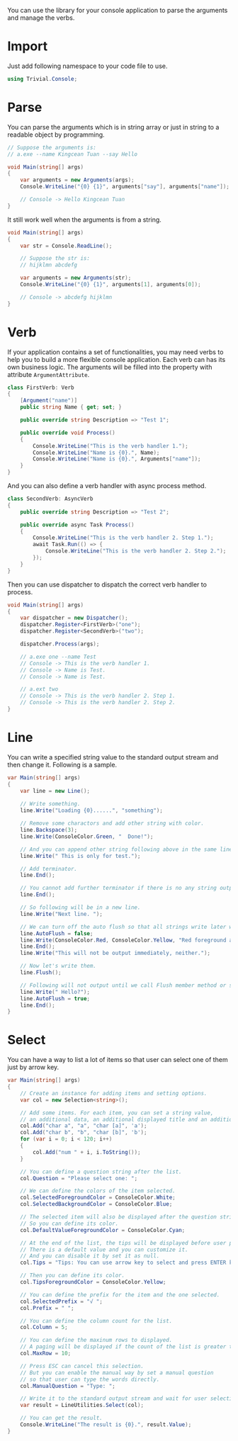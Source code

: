 ﻿You can use the library for your console application to parse the arguments and manage the verbs.

# Import

Just add following namespace to your code file to use.

```csharp
using Trivial.Console;
```

# Parse

You can parse the arguments which is in string array or just in string to a readable object by programming.

```csharp
// Suppose the arguments is:
// a.exe --name Kingcean Tuan --say Hello

void Main(string[] args)
{
    var arguments = new Arguments(args);
    Console.WriteLine("{0} {1}", arguments["say"], arguments["name"]);

    // Console -> Hello Kingcean Tuan
}
```

It still work well when the arguments is from a string.

```csharp
void Main(string[] args)
{
    var str = Console.ReadLine();

    // Suppose the str is:
    // hijklmn abcdefg

    var arguments = new Arguments(str);
    Console.WriteLine("{0} {1}", arguments[1], arguments[0]);

    // Console -> abcdefg hijklmn
}
```

# Verb

If your application contains a set of functionalities, you may need verbs to help you to build a more flexible console application.
Each verb can has its own business logic. The arguments will be filled into the property with attribute `ArgumentAttribute`.

```csharp
class FirstVerb: Verb
{
    [Argument("name")]
    public string Name { get; set; }

    public override string Description => "Test 1";

    public override void Process()
    {
        Console.WriteLine("This is the verb handler 1.");
        Console.WriteLine("Name is {0}.", Name);
        Console.WriteLine("Name is {0}.", Arguments["name"]);
    }
}
```

And you can also define a verb handler with async process method.

```csharp
class SecondVerb: AsyncVerb
{
    public override string Description => "Test 2";

    public override async Task Process()
    {
        Console.WriteLine("This is the verb handler 2. Step 1.");
        await Task.Run(() => {
            Console.WriteLine("This is the verb handler 2. Step 2.");
        });
    }
}
```

Then you can use dispatcher to dispatch the correct verb handler to process.

```csharp
void Main(string[] args)
{
    var dispatcher = new Dispatcher();
    dispatcher.Register<FirstVerb>("one");
    dispatcher.Register<SecondVerb>("two");

    dispatcher.Process(args);

	// a.exe one --name Test
	// Console -> This is the verb handler 1.
	// Console -> Name is Test.
	// Console -> Name is Test.

	// a.ext two
	// Console -> This is the verb handler 2. Step 1.
	// Console -> This is the verb handler 2. Step 2.
}
```

# Line

You can write a specified string value to the standard output stream and then change it. Following is a sample.

```csharp
var Main(string[] args)
{
    var line = new Line();
    
    // Write something.
    line.Write("Loading {0}......", "something");

    // Remove some charactors and add other string with color.
    line.Backspace(3);
    line.Write(ConsoleColor.Green, "  Done!");

    // And you can append other string following above in the same line and in the default color.
    line.Write(" This is only for test.");

    // Add terminator.
    line.End();

    // You cannot add further terminator if there is no any string output.
    line.End();

    // So following will be in a new line.
    line.Write("Next line. ");

    // We can turn off the auto flush so that all strings write later will be in an output queue.
    line.AutoFlush = false;
    line.Write(ConsoleColor.Red, ConsoleColor.Yellow, "Red foreground and yellow background");
    line.End();
    line.Write("This will not be output immediately, neither.");

    // Now let's write them.
    line.Flush();

    // Following will not output until we call Flush member method or set AutoFlush property as true.
    line.Write(" Hello?");
    line.AutoFlush = true;
    line.End();
}
```

# Select

You can have a way to list a lot of items so that user can select one of them just by arrow key.

```csharp
var Main(string[] args)
{
    // Create an instance for adding items and setting options.
    var col = new Selection<string>();

    // Add some items. For each item, you can set a string value,
    // an additional data, an additional displayed title and an additional hot key.
    col.Add("char a", "a", "char [a]", 'a');
    col.Add("char b", "b", "char [b]", 'b');
    for (var i = 0; i < 120; i++)
    {
        col.Add("num " + i, i.ToString());
    }

    // You can define a question string after the list.
    col.Question = "Please select one: ";

    // We can define the colors of the item selected.
    col.SelectedForegroundColor = ConsoleColor.White;
    col.SelectedBackgroundColor = ConsoleColor.Blue;

    // The selected item will also be displayed after the question string.
    // So you can define its color.
    col.DefaultValueForegroundColor = ConsoleColor.Cyan;

    // At the end of the list, the tips will be displayed before user press any key.
    // There is a default value and you can customize it.
    // And you can disable it by set it as null.
    col.Tips = "Tips: You can use arrow key to select and press ENTER key to continue.";

    // Then you can define its color.
    col.TipsForegroundColor = ConsoleColor.Yellow;

    // You can define the prefix for the item and the one selected.
    col.SelectedPrefix = "√ ";
    col.Prefix = " ";

    // You can define the column count for the list.
    col.Column = 5;

    // You can define the maxinum rows to displayed.
    // A paging will be displayed if the count of the list is greater than it.
    col.MaxRow = 10;

    // Press ESC can cancel this selection.
    // But you can enable the manual way by set a manual question
	// so that user can type the words directly.
    col.ManualQuestion = "Type: ";

    // Write it to the standard output stream and wait for user selection.
    var result = LineUtilities.Select(col);

	// You can get the result.
    Console.WriteLine("The result is {0}.", result.Value);
}
```
